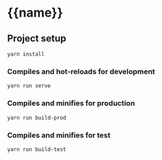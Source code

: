 # {{name}}


## Project setup
```
yarn install
```

### Compiles and hot-reloads for development
```
yarn run serve
```

### Compiles and minifies for production
```
yarn run build-prod
```

### Compiles and minifies for test
```
yarn run build-test
```
